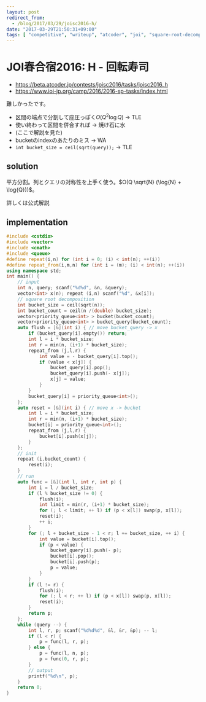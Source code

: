 ```yaml
---
layout: post
redirect_from:
  - /blog/2017/03/29/joisc2016-h/
date: "2017-03-29T21:50:31+09:00"
tags: [ "competitive", "writeup", "atcoder", "joi", "square-root-decomposition" ]
---
```


# JOI春合宿2016: H - 回転寿司

-   <https://beta.atcoder.jp/contests/joisc2016/tasks/joisc2016_h>
-   <https://www.ioi-jp.org/camp/2016/2016-sp-tasks/index.html>

難しかったです。

-   区間の端点で分割して座圧っぽく$O(Q^2\log Q)$ $\to$ TLE
-   使い終わって区間を併合すれば $\to$ 焼け石に水
-   (ここで解説を見た)
-   bucketのindexのあたりのミス $\to$ WA
-   `int bucket_size = ceil(sqrt(query));` $\to$ TLE

## solution

平方分割。列とクエリの対称性を上手く使う。$O(Q \sqrt{N} (\log{N} + \log{Q}))$。

詳しくは公式解説

## implementation

``` c++
#include <cstdio>
#include <vector>
#include <cmath>
#include <queue>
#define repeat(i,n) for (int i = 0; (i) < int(n); ++(i))
#define repeat_from(i,m,n) for (int i = (m); (i) < int(n); ++(i))
using namespace std;
int main() {
    // input
    int n, query; scanf("%d%d", &n, &query);
    vector<int> x(n); repeat (i,n) scanf("%d", &x[i]);
    // square root decomposition
    int bucket_size = ceil(sqrt(n));
    int bucket_count = ceil(n /(double) bucket_size);
    vector<priority_queue<int> > bucket(bucket_count);
    vector<priority_queue<int> > bucket_query(bucket_count);
    auto flush = [&](int i) { // move bucket_query -> x
        if (bucket_query[i].empty()) return;
        int l = i * bucket_size;
        int r = min(n, (i+1) * bucket_size);
        repeat_from (j,l,r) {
            int value = - bucket_query[i].top();
            if (value < x[j]) {
                bucket_query[i].pop();
                bucket_query[i].push(- x[j]);
                x[j] = value;
            }
        }
        bucket_query[i] = priority_queue<int>();
    };
    auto reset = [&](int i) { // move x -> bucket
        int l = i * bucket_size;
        int r = min(n, (i+1) * bucket_size);
        bucket[i] = priority_queue<int>();
        repeat_from (j,l,r) {
            bucket[i].push(x[j]);
        }
    };
    // init
    repeat (i,bucket_count) {
        reset(i);
    }
    // run
    auto func = [&](int l, int r, int p) {
        int i = l / bucket_size;
        if (l % bucket_size != 0) {
            flush(i);
            int limit = min(r, (i+1) * bucket_size);
            for (; l < limit; ++ l) if (p < x[l]) swap(p, x[l]);
            reset(i);
            ++ i;
        }
        for (; l + bucket_size - 1 < r; l += bucket_size, ++ i) {
            int value = bucket[i].top();
            if (p < value) {
                bucket_query[i].push(- p);
                bucket[i].pop();
                bucket[i].push(p);
                p = value;
            }
        }
        if (l != r) {
            flush(i);
            for (; l < r; ++ l) if (p < x[l]) swap(p, x[l]);
            reset(i);
        }
        return p;
    };
    while (query --) {
        int l, r, p; scanf("%d%d%d", &l, &r, &p); -- l;
        if (l < r) {
            p = func(l, r, p);
        } else {
            p = func(l, n, p);
            p = func(0, r, p);
        }
        // output
        printf("%d\n", p);
    }
    return 0;
}
```
